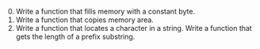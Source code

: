 0. Write a function that fills memory with a constant byte.
1. Write a function that copies memory area.
2. Write a function that locates a character in a string.
Write a function that gets the length of a prefix substring.
